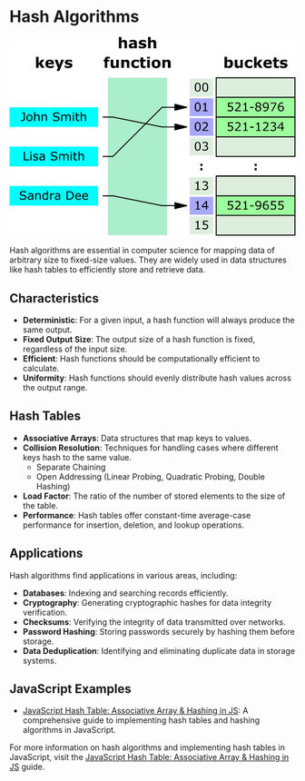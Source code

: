 # Hash Algorithms

<img src="../../.github/assets/hash.jpg" alt="tree"/>

Hash algorithms are essential in computer science for mapping data of arbitrary size to fixed-size values. They are widely used in data structures like hash tables to efficiently store and retrieve data.

## Characteristics

- **Deterministic**: For a given input, a hash function will always produce the same output.
- **Fixed Output Size**: The output size of a hash function is fixed, regardless of the input size.
- **Efficient**: Hash functions should be computationally efficient to calculate.
- **Uniformity**: Hash functions should evenly distribute hash values across the output range.

## Hash Tables

- **Associative Arrays**: Data structures that map keys to values.
- **Collision Resolution**: Techniques for handling cases where different keys hash to the same value.
  - Separate Chaining
  - Open Addressing (Linear Probing, Quadratic Probing, Double Hashing)
- **Load Factor**: The ratio of the number of stored elements to the size of the table.
- **Performance**: Hash tables offer constant-time average-case performance for insertion, deletion, and lookup operations.

## Applications

Hash algorithms find applications in various areas, including:

- **Databases**: Indexing and searching records efficiently.
- **Cryptography**: Generating cryptographic hashes for data integrity verification.
- **Checksums**: Verifying the integrity of data transmitted over networks.
- **Password Hashing**: Storing passwords securely by hashing them before storage.
- **Data Deduplication**: Identifying and eliminating duplicate data in storage systems.

## JavaScript Examples

- [JavaScript Hash Table: Associative Array & Hashing in JS](https://www.freecodecamp.org/news/javascript-hash-table-associative-array-hashing-in-js/): A comprehensive guide to implementing hash tables and hashing algorithms in JavaScript.

For more information on hash algorithms and implementing hash tables in JavaScript, visit the [JavaScript Hash Table: Associative Array & Hashing in JS](https://www.freecodecamp.org/news/javascript-hash-table-associative-array-hashing-in-js/) guide.
